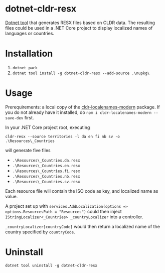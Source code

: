 # dotnet-cldr-resx
[Dotnet tool](https://docs.microsoft.com/en-us/dotnet/core/tools/global-tools) that generates RESX files based on CLDR data. The resulting files could be used in a .NET Core project to display localized names of languages or countries.

# Installation

1. `dotnet pack`
2. `dotnet tool install -g dotnet-cldr-resx --add-source .\nupkg\`

# Usage

Prerequirements: a local copy of the [cldr-localenames-modern](https://www.npmjs.com/package/cldr-localenames-modern) package. If you do not already have it installed, do `npm i cldr-localenames-modern --save-dev` first.

In your .NET Core project root, executing

`cldr-resx --source territories -l da en fi nb sv -o .\Resources\_Countries`

will generate five files

* `.\Resources\_Countries.da.resx`
* `.\Resources\_Countries.en.resx`
* `.\Resources\_Countries.fi.resx`
* `.\Resources\_Countries.nb.resx`
* `.\Resources\_Countries.sv.resx`

Each resource file will contain the ISO code as key, and localized name as value.

A project set up with `services.AddLocalization(options => options.ResourcesPath = "Resources")` could then inject `IStringLocalizer<_Countries> _countryLocalizer` into a controller.

`_countryLocalizer[countryCode]` would then return a localized name of the country specified by `countryCode`.

# Uninstall

`dotnet tool uninstall -g dotnet-cldr-resx`
